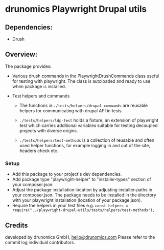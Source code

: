 # drunomics Playwright Drupal utils

## Dependencies:

- Drush

## Overview:

The package provides:

* Various drush commands in the PlaywrightDrushCommands class useful for testing with playwright. The class is autoloaded and ready to use when package is installed.

* Test helpers and commands

  * The functions in `./tests/helpers/drupal-commands` are reusable helpers for communicating with drupal API in tests.

  * `./tests/helpers/ldp-test` holds a fixture, an extension of playwright test which carries additional variables suitable for testing decoupled projects with diverse origins.

  * `./tests/helpers/test-methods` is a collection of reusable and often used helper functions, for example logging in and out of the site, headers check etc.

### Setup

* Add this package to your project's dev dependencies.
* Add package type "playwright-helper" to "installer-types" section of your composer.json
* Adjust the package installation location by adjusting installer-paths in your composer.json. The package needs to be installed in the directory with your playwright installation (location of your package.json). 
* Require the helpers in your test files e.g. `const helpers = require("../playwright-drupal-utils/tests/helpers/test-methods");`

## Credits
 
  developed by drunomics GmbH, hello@drunomics.com
  Please refer to the commit log individual contributors.  
